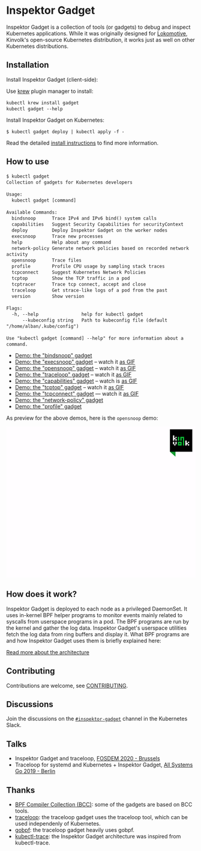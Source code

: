 # Inspektor Gadget

Inspektor Gadget is a collection of tools (or gadgets) to debug and inspect Kubernetes applications. While it was originally designed for [Lokomotive](https://kinvolk.io/lokomotive-kubernetes/), Kinvolk's open-source Kubernetes distribution, it works just as well on other Kubernetes distributions.

## Installation

Install Inspektor Gadget (client-side):

Use [krew](https://sigs.k8s.io/krew) plugin manager to install:

```
kubectl krew install gadget
kubectl gadget --help
```

Install Inspektor Gadget on Kubernetes:

```
$ kubectl gadget deploy | kubectl apply -f -
```

Read the detailed [install instructions](docs/install.md) to find more information.

## How to use

```
$ kubectl gadget
Collection of gadgets for Kubernetes developers

Usage:
  kubectl gadget [command]

Available Commands:
  bindsnoop      Trace IPv4 and IPv6 bind() system calls
  capabilities   Suggest Security Capabilities for securityContext
  deploy         Deploy Inspektor Gadget on the worker nodes
  execsnoop      Trace new processes
  help           Help about any command
  network-policy Generate network policies based on recorded network activity
  opensnoop      Trace files
  profile        Profile CPU usage by sampling stack traces
  tcpconnect     Suggest Kubernetes Network Policies
  tcptop         Show the TCP traffic in a pod
  tcptracer      Trace tcp connect, accept and close
  traceloop      Get strace-like logs of a pod from the past
  version        Show version

Flags:
  -h, --help                help for kubectl gadget
      --kubeconfig string   Path to kubeconfig file (default "/home/alban/.kube/config")

Use "kubectl gadget [command] --help" for more information about a command.
```

- [Demo: the "bindsnoop" gadget](docs/guides/bindsnoop.md)
- [Demo: the "execsnoop" gadget](docs/guides/execsnoop.md) – watch it [as GIF](docs/demos/demo-execsnoop-gifterminal.gif)
- [Demo: the "opensnoop" gadget](docs/guides/opensnoop.md) – watch it [as GIF](docs/demos/demo-opensnoop-gifterminal.gif)
- [Demo: the "traceloop" gadget](docs/guides/traceloop.md) – watch it [as GIF](docs/demos/demo-traceloop-gifterminal.gif)
- [Demo: the "capabilities" gadget](docs/guides/capabilities.md) – watch is [as GIF](docs/demos/demo-capabilities-gifterminal.gif)
- [Demo: the "tcptop" gadget](docs/guides/tcptop.md) – watch it [as GIF](docs/demos/demo-tcptop-gifterminal.gif)
- [Demo: the "tcpconnect" gadget](docs/guides/tcpconnect.md) — watch it [as GIF](docs/demos/demo-tcpconnect-gifterminal.gif)
- [Demo: the "network-policy" gadget](docs/guides/network-policy.md)
- [Demo: the "profile" gadget](docs/guides/profile.md)

As preview for the above demos, here is the `opensnoop` demo:

![](docs/demos/demo-opensnoop-gifterminal.gif)

## How does it work?

Inspektor Gadget is deployed to each node as a privileged DaemonSet.
It uses in-kernel BPF helper programs to monitor events mainly related to
syscalls from userspace programs in a pod. The BPF programs are run by
the kernel and gather the log data. Inspektor Gadget's userspace
utilities fetch the log data from ring buffers and display it. What BPF
programs are and how Inspektor Gadget uses them is briefly explained here:

[Read more about the architecture](docs/architecture.md)

## Contributing

Contributions are welcome, see [CONTRIBUTING](docs/CONTRIBUTING.md).

## Discussions

Join the discussions on the [`#inspektor-gadget`](https://kubernetes.slack.com/messages/inspektor-gadget/) channel in the Kubernetes Slack.

## Talks

- Inspektor Gadget and traceloop, [FOSDEM 2020 - Brussels](https://fosdem.org/2020/schedule/event/containers_bpf_tracing/)
- Traceloop for systemd and Kubernetes + Inspektor Gadget, [All Systems Go 2019 - Berlin](https://cfp.all-systems-go.io/ASG2019/talk/98A9LW/)

## Thanks

* [BPF Compiler Collection (BCC)](https://github.com/iovisor/bcc): some of the gadgets are based on BCC tools.
* [traceloop](https://github.com/kinvolk/traceloop): the traceloop gadget uses the traceloop tool, which can be used independenly of Kubernetes.
* [gobpf](https://github.com/kinvolk/gobpf): the traceloop gadget heavily uses gobpf.
* [kubectl-trace](https://github.com/iovisor/kubectl-trace): the Inspektor Gadget architecture was inspired from kubectl-trace.
